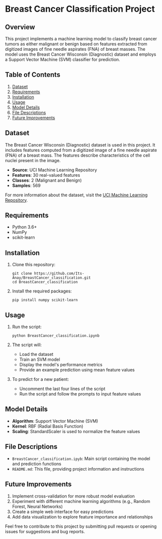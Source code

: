 # Breast Cancer Classification Project

## Overview

This project implements a machine learning model to classify breast cancer tumors as either malignant or benign based on features extracted from digitized images of fine needle aspirates (FNA) of breast masses. The model uses the Breast Cancer Wisconsin (Diagnostic) dataset and employs a Support Vector Machine (SVM) classifier for prediction.

## Table of Contents

1. [Dataset](#dataset)
2. [Requirements](#requirements)
3. [Installation](#installation)
4. [Usage](#usage)
5. [Model Details](#model-details)
6. [File Descriptions](#file-descriptions)
7. [Future Improvements](#future-improvements)

## Dataset

The Breast Cancer Wisconsin (Diagnostic) dataset is used in this project. It includes features computed from a digitized image of a fine needle aspirate (FNA) of a breast mass. The features describe characteristics of the cell nuclei present in the image.

- **Source**: UCI Machine Learning Repository
- **Features**: 30 real-valued features
- **Classes**: 2 (Malignant and Benign)
- **Samples**: 569

For more information about the dataset, visit the [UCI Machine Learning Repository](https://archive.ics.uci.edu/ml/datasets/Breast+Cancer+Wisconsin+%28Diagnostic%29).

## Requirements

- Python 3.6+
- NumPy
- scikit-learn

## Installation

1. Clone this repository:
   ```
   git clone https://github.com/Its-Anay/BreastCancer_classification.git
   cd BreastCancer_classification
   ```

2. Install the required packages:
   ```
   pip install numpy scikit-learn
   ```

## Usage

1. Run the script:
   ```
   python BreastCancer_classification.ipynb
   ```

2. The script will:
   - Load the dataset
   - Train an SVM model
   - Display the model's performance metrics
   - Provide an example prediction using mean feature values

3. To predict for a new patient:
   - Uncomment the last four lines of the script
   - Run the script and follow the prompts to input feature values

## Model Details

- **Algorithm**: Support Vector Machine (SVM)
- **Kernel**: RBF (Radial Basis Function)
- **Scaling**: StandardScaler is used to normalize the feature values

## File Descriptions

- `BreastCancer_classification.ipyb`: Main script containing the model and prediction functions
- `README.md`: This file, providing project information and instructions

## Future Improvements

1. Implement cross-validation for more robust model evaluation
2. Experiment with different machine learning algorithms (e.g., Random Forest, Neural Networks)
3. Create a simple web interface for easy predictions
4. Add data visualization to explore feature importance and relationships

Feel free to contribute to this project by submitting pull requests or opening issues for suggestions and bug reports.
